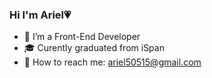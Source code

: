 ### Hi I'm Ariel💗
- 🌱 I’m a Front-End Developer
- 🎓 Curently graduated from iSpan
- 📩 How to reach me: ariel50515@gmail.com

<!--
**ariel50515/ariel50515** is a ✨ _special_ ✨ repository because its `README.md` (this file) appears on your GitHub profile.

Here are some ideas to get you started:

- 🌱 I’m a Front-End Developer
- 🎓 Curently graduated from iSpan
- 📩 How to reach me: ariel50515@gmail.com

-->
